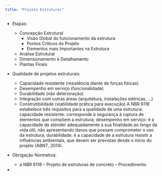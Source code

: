 ```yaml
---
title: "Projeto Estrutural"
---
```

- Etapas:
    - Concepção Estrutural
        - Visão Global do funcionamento da estrutura
        - Pontos Críticos do Projeto
        - Elementos mais Importantes na Estrutura
    - Análise Estrutural
    - Dimensionamento e Detalhamento
    - Plantas Finais

- Qualidade de projetos estruturais:
    - Capacidade resistente (resistência diante de forças físicas)
    - Desempenho em serviço (funcionalidade)
    - Durabilidade (não deterioração)
    - Integração com outras áreas (arquitetura, instalações elétricas, ...)
    - Construtibilidade (viabilidade prática para execução)
A NBR 6118 estabelece três requisitos para a qualidade de uma estrutura:
capacidade resistente: corresponde à segurança à ruptura de elementos que compõem a estrutura;
desempenho em serviço: é a capacidade de atender adequadamente à sua finalidade ao longo da vida útil, não apresentando danos que possam comprometer o uso da estrutura;
durabilidade: é a capacidade de a estrutura resistir a influências ambientais, que devem ser previstas desde o início do projeto (ABNT, 2014).


- Obrigação Normativa:
    - a NBR 6118 – Projeto de estruturas de concreto – Procedimento

- 


